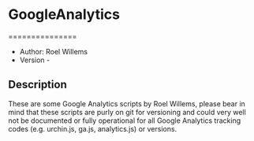 # GoogleAnalytics
===============
* Author: Roel Willems																	
* Version -

## Description
These are some Google Analytics scripts by Roel Willems, please bear in mind that these scripts are purly on git for versioning and could very well not be documented or fully operational for all Google Analytics tracking codes (e.g. urchin.js, ga.js, analytics.js) or versions.